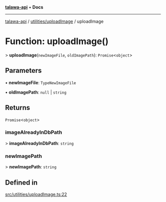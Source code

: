 [**talawa-api**](../../../README.md) • **Docs**

***

[talawa-api](../../../modules.md) / [utilities/uploadImage](../README.md) / uploadImage

# Function: uploadImage()

\> **uploadImage**(`newImageFile`, `oldImagePath`): `Promise`\<`object`\>

## Parameters

• **newImageFile**: `TypeNewImageFile`

• **oldImagePath**: `null` \| `string`

## Returns

`Promise`\<`object`\>

### imageAlreadyInDbPath

\> **imageAlreadyInDbPath**: `string`

### newImagePath

\> **newImagePath**: `string`

## Defined in

[src/utilities/uploadImage.ts:22](https://github.com/PalisadoesFoundation/talawa-api/blob/f4877b986932181336f42a7336754de05976cd97/src/utilities/uploadImage.ts#L22)
